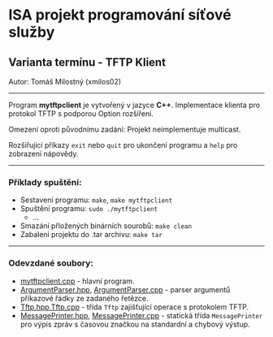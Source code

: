 # ISA projekt programování síťové služby
## Varianta termínu - TFTP Klient

Autor: Tomáš Milostný (xmilos02)

---

Program **mytftpclient** je vytvořený v jazyce **C++**.
Implementace klienta pro protokol TFTP s podporou Option rozšíření.

Omezení oproti původnímu zadání: Projekt neimplementuje multicast.

Rozšiřující příkazy ``exit`` nebo ``quit`` pro ukončení programu a ``help`` pro zobrazení nápovědy.

---

### Příklady spuštění:

- Sestavení programu: ``make``, ``make mytftpclient``
- Spuštění programu: ``sudo ./mytftpclient``
    - ...
- Smazání přložených binárních sourobů: ``make clean``
- Zabalení projektu do .tar archivu: ``make tar``

---

### Odevzdané soubory:

* [mytftpclient.cpp](mytftpclient.cpp) - hlavní program.
* [ArgumentParser.hpp](ArgumentParser.hpp), [ArgumentParser.cpp](ArgumentParser.cpp) - parser argumentů příkazové řádky ze zadaného řetězce.
* [Tftp.hpp](Tftp.hpp),[Tftp.cpp](Tftp.cpp) - třída ``Tftp`` zajišťující operace s protokolem TFTP.
* [MessagePrinter.hpp](MessagePrinter.hpp), [MessagePrinter.cpp](MessagePrinter.cpp) - statická třída ``MessagePrinter`` pro výpis zpráv s časovou značkou na standardní a chybový výstup.
